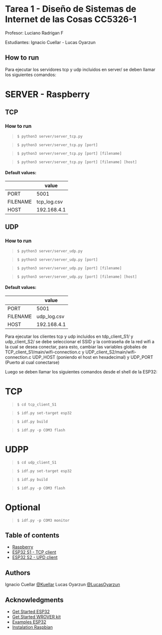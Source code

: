 # Tarea 1 - Diseño de Sistemas de Internet de las Cosas CC5326-1

Profesor: Luciano Radrigan F

Estudiantes: Ignacio Cuellar - Lucas Oyarzun

## How to run

Para ejecutar los servidores tcp y udp incluidos en server/ se deben llamar los siguientes comandos:

# SERVER - Raspberry

## TCP

### How to run

> `$ python3 server/server_tcp.py`

> `$ python3 server/server_tcp.py [port]`

> `$ python3 server/server_tcp.py [port] [filename]`

> `$ python3 server/server_tcp.py [port] [filename] [host]`

#### Default values:

|          | value       |
| -------- | ----------- |
| PORT     | 5001        |
| FILENAME | tcp_log.csv |
| HOST     | 192.168.4.1 |

## UDP

### How to run

> `$ python3 server/server_udp.py`

> `$ python3 server/server_udp.py [port]`

> `$ python3 server/server_udp.py [port] [filename]`

> `$ python3 server/server_udp.py [port] [filename] [host]`

#### Default values:

|          | value       |
| -------- | ----------- |
| PORT     | 5001        |
| FILENAME | udp_log.csv |
| HOST     | 192.168.4.1 |

Para ejecutar los clientes tcp y udp incluidos en tdp_client_S1/ y udp_client_S2/ se debe seleccionar el SSID
y la contraseña de la red wifi a la cual se desea conectar, para esto, cambiar las variables globales de TCP_client_S1/main/wifi-connection.c y UDP_client_S2/main/wifi-connection.c UDP_HOST (poniendo el host en hexadecimal) y UDP_PORT (Puerto al cual conectarse)

Luego se deben llamar los siguientes comandos desde el shell de la ESP32:

# TCP

> `$ cd tcp_client_S1`

> `$ idf.py set-target esp32`

> `$ idf.py build`

> `$ idf.py -p COM3 flash`

# UDPP

> `$ cd udp_client_S1`

> `$ idf.py set-target esp32`

> `$ idf.py build`

> `$ idf.py -p COM3 flash`

# Optional

> `$ idf.py -p COM3 monitor`

## Table of contents

- [Raspberry](https://github.com/Kuellar/tarea1IOT/tree/main/server)
- [ESP32 S1 - TCP client](https://github.com/Kuellar/tarea1IOT/tree/main/tcp_client_S1)
- [ESP32 S2 - UPD client](https://github.com/Kuellar/tarea1IOT/tree/main/udp_client_S2)

## Authors

Ignacio Cuellar [@Kuellar](https://github.com/Kuellar)
Lucas Oyarzun [@LucasOyarzun](https://github.com/LucasOyarzun)

## Acknowledgments

- [Get Started ESP32](https://docs.espressif.com/projects/esp-idf/en/latest/esp32/get-started/index.html)
- [Get Started WROVER kit](https://docs.espressif.com/projects/esp-idf/en/latest/esp32/hw-reference/esp32/get-started-wrover-kit.html)
- [Examples ESP32](https://github.com/espressif/esp-idf/tree/master/examples)
- [Instalation Raspbian](www.youtube.com/watch?v=cxhctYvQomY)
